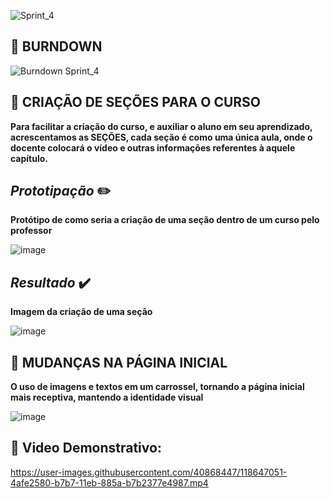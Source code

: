 
![Sprint_4](https://user-images.githubusercontent.com/40868447/120831572-0f44b900-c536-11eb-8f2e-ef1ab631e7ef.png)

## 🔹 BURNDOWN

![Burndown Sprint_4](https://user-images.githubusercontent.com/40868447/120831518-fe944300-c535-11eb-8d21-93c87fa6393e.png)


## 🔹 CRIAÇÃO DE SEÇÕES PARA O CURSO
**Para facilitar a criação do curso, e auxiliar o aluno em seu aprendizado, acrescentamos as SEÇÕES, cada seção é como uma única aula, onde o docente colocará o vídeo e outras informações referentes à aquele capítulo.**

## _Prototipação_ ✏️

**Protótipo de como seria a criação de uma seção dentro de um curso pelo professor**

![image](https://user-images.githubusercontent.com/40868447/118413478-eb4c3100-b675-11eb-99e2-da4c1119b119.png)

## _Resultado_ ✔️

**Imagem da criação de uma seção**

![image](https://i.postimg.cc/Fs2zVGBW/Whats-App-Image-2021-05-14-at-23-25-22.jpg)

## 🔹 MUDANÇAS NA PÁGINA INICIAL 

**O uso de imagens e textos em um carrossel, tornando a página inicial mais receptiva, mantendo a identidade visual**

![image](https://i.postimg.cc/fTZDzF1h/p-gina-inicial.png)

  
## 🔹 Video Demonstrativo: 
https://user-images.githubusercontent.com/40868447/118647051-4afe2580-b7b7-11eb-885a-b7b2377e4987.mp4

